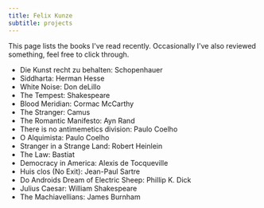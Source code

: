 ```yaml
---
title: Felix Kunze
subtitle: projects
---
```


This page lists the books I've read recently. Occasionally I've also reviewed something, feel free to click through.


* Die Kunst recht zu behalten: Schopenhauer
* Siddharta: Herman Hesse
* White Noise: Don deLillo
* The Tempest: Shakespeare
* Blood Meridian: Cormac McCarthy
* The Stranger: Camus
* The Romantic Manifesto: Ayn Rand
* There is no antimemetics division: Paulo Coelho
* O Alquimista: Paulo Coelho
* Stranger in a Strange Land: Robert Heinlein
* The Law: Bastiat
* Democracy in America: Alexis de Tocqueville
* Huis clos (No Exit): Jean-Paul Sartre
* Do Androids Dream of Electric Sheep: Phillip K. Dick
* Julius Caesar: William Shakespeare
* The Machiavellians: James Burnham
